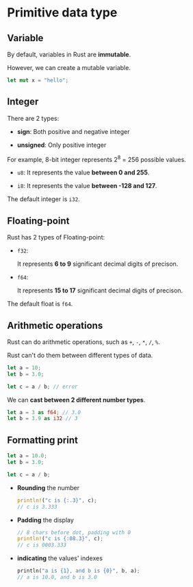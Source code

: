 # Primitive data type

## Variable

By default, variables in Rust are **immutable**.

However, we can create a mutable variable.

```rust
let mut x = "hello";
```

## Integer

There are 2 types:

- **sign**: Both positive and negative integer

- **unsigned**: Only positive integer

For example, 8-bit integer represents 2<sup>8</sup> = 256 possible values.

- `u8`: It represents the value **between 0 and 255**.

- `i8`: It represents the value **between -128 and 127**.

The default integer is `i32`.

## Floating-point

Rust has 2 types of Floating-point:

- `f32`:

  It represents **6 to 9** significant decimal digits of precison.

- `f64`:

  It represents **15 to 17** significant decimal digits of precison.

The default float is `f64`.

## Arithmetic operations

Rust can do arithmetic operations, such as `+`, `-`, `*`, `/`, `%`.

Rust can't do them between different types of data.

```rust
let a = 10;
let b = 3.0;

let c = a / b; // error
```

We can **cast between 2 different number types**.

```rust
let a = 3 as f64; // 3.0
let b = 3.9 as i32 // 3
```

## Formatting print

```rust
let a = 10.0;
let b = 3.0;

let c = a / b;
```

- **Rounding** the number

  ```rust
  println!("c is {:.3}", c);
  // c is 3.333
  ```

- **Padding** the display

  ```rust
  // 8 chars before dot, padding with 0
  println!("c is {:08.3}", c);
  // c is 0003.333
  ```

- **indicating** the values' indexes

  ```rust
  println("a is {1}, and b is {0}", b, a);
  // a is 10.0, and b is 3.0
  ```
